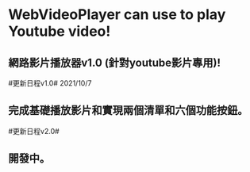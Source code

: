 # WebVideoPlayer can use to play Youtube video!
## 網路影片播放器v1.0 (針對youtube影片專用)!

#更新日程v1.0# 2021/10/7
## 完成基礎播放影片和實現兩個清單和六個功能按鈕。

#更新日程v2.0#
## 開發中。
